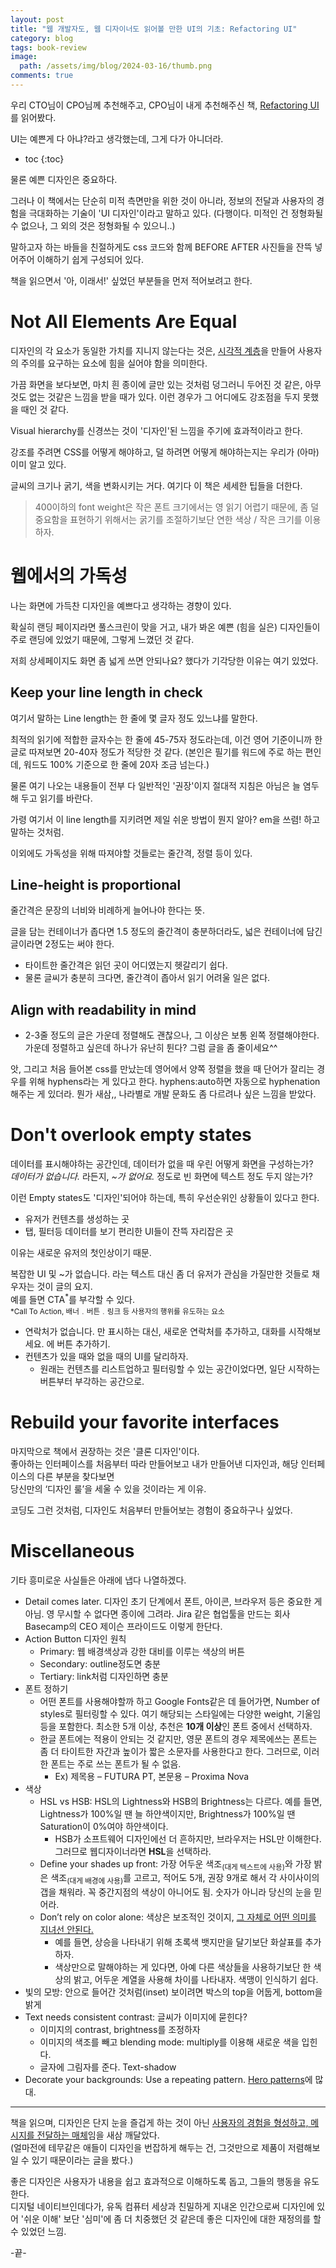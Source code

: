 ```yaml
---
layout: post
title: "웹 개발자도, 웹 디자이너도 읽어볼 만한 UI의 기초: Refactoring UI"
category: blog
tags: book-review
image:
  path: /assets/img/blog/2024-03-16/thumb.png
comments: true
---
```


우리 CTO님이 CPO님께 추천해주고, CPO님이 내게 추천해주신 책, [Refactoring UI](https://www.refactoringui.com/)를 읽어봤다.

UI는 예쁜게 다 아냐?라고 생각했는데, 그게 다가 아니더라.

* toc
{:toc}

물론 예쁜 디자인은 중요하다.

그러나 이 책에서는 단순히 미적 측면만을 위한 것이 아니라, 정보의 전달과 사용자의 경험을 극대화하는 기술이 'UI 디자인'이라고 말하고 있다. (다행이다. 미적인 건 정형화될 수 없으나, 그 외의 것은 정형화될 수 있으니..)

말하고자 하는 바들을 친절하게도 css 코드와 함께 BEFORE AFTER 사진들을 잔뜩 넣어주어 이해하기 쉽게 구성되어 있다.


책을 읽으면서 '아, 이래서!' 싶었던 부분들을 먼저 적어보려고 한다.

# Not All Elements Are Equal
디자인의 각 요소가 동일한 가치를 지니지 않는다는 것은, <u>시각적 계층</u>을 만들어 사용자의 주의를 요구하는 요소에 힘을 실어야 함을 의미한다. 

가끔 화면을 보다보면, 마치 흰 종이에 글만 있는 것처럼 덩그러니 두어진 것 같은, 아무것도 없는 것같은 느낌을 받을 때가 있다. 이런 경우가 그 어디에도 강조점을 두지 못했을 때인 것 같다.

Visual hierarchy를 신경쓰는 것이 '디자인'된 느낌을 주기에 효과적이라고 한다.

강조를 주려면 CSS를 어떻게 해야하고, 덜 하려면 어떻게 해야하는지는 우리가 (아마) 이미 알고 있다.

글씨의 크기나 굵기, 색을 변화시키는 거다. 여기다 이 책은 세세한 팁들을 더한다.

> 400이하의 font weight은 작은 폰트 크기에서는 영 읽기 어렵기 때문에, 좀 덜 중요함을 표현하기 위해서는 굵기를 조절하기보단 연한 색상 / 작은 크기를 이용하자.



# 웹에서의 가독성
나는 화면에 가득찬 디자인을 예쁘다고 생각하는 경향이 있다.

확실히 랜딩 페이지라면 풀스크린이 맞을 거고, 내가 봐온 예쁜 (힘을 실은) 디자인들이 주로 랜딩에 있었기 때문에, 그렇게 느꼈던 것 같다.

저희 상세페이지도 화면 좀 넓게 쓰면 안되나요? 했다가 기각당한 이유는 여기 있었다.


## Keep your line length in check
여기서 말하는 Line length는 한 줄에 몇 글자 정도 있느냐를 말한다.

최적의 읽기에 적합한 글자수는 한 줄에 45-75자 정도라는데, 이건 영어 기준이니까 한글로 따져보면 20-40자 정도가 적당한 것 같다. (본인은 필기를 워드에 주로 하는 편인데, 워드도 100% 기준으로 한 줄에 20자 조금 넘는다.)

물론 여기 나오는 내용들이 전부 다 일반적인 '권장'이지 절대적 지침은 아님은 늘 염두해 두고 읽기를 바란다.

가령 여기서 이 line length를 지키려면 제일 쉬운 방법이 뭔지 알아? em을 쓰렴! 하고 말하는 것처럼.

이외에도 가독성을 위해 따져야할 것들로는 줄간격, 정렬 등이 있다.

## Line-height is proportional
줄간격은 문장의 너비와 비례하게 늘어나야 한다는 뜻.

글을 담는 컨테이너가 좁다면 1.5 정도의 줄간격이 충분하더라도, 넓은 컨테이너에 담긴 글이라면 2정도는 써야 한다.

* 타이트한 줄간격은 읽던 곳이 어디였는지 헷갈리기 쉽다.
* 물론 글씨가 충분히 크다면, 줄간격이 좁아서 읽기 어려울 일은 없다.

## Align with readability in mind
* 2-3줄 정도의 글은 가운데 정렬해도 괜찮으나, 그 이상은 보통 왼쪽 정렬해야한다. 가운데 정렬하고 싶은데 하나가 유난히 튄다? 그럼 글을 좀 줄이세요^^

앗, 그리고 처음 들어본 css를 만났는데 영어에서 양쪽 정렬을 했을 때 단어가 잘리는 경우를 위해 hyphens라는 게 있다고 한다. hyphens:auto하면 자동으로 hyphenation해주는 게 있더라. 뭔가 새삼,, 나라별로 개발 문화도 좀 다르려나 싶은 느낌을 받았다.

# Don't overlook empty states
데이터를 표시해야하는 공간인데, 데이터가 없을 때 우린 어떻게 화면을 구성하는가?  
_데이터가 없습니다._ 라든지, _~가 없어요._ 정도로 빈 화면에 텍스트 정도 두지 않는가?  

이런 Empty states도 '디자인'되어야 하는데, 특히 우선순위인 상황들이 있다고 한다.
* 유저가 컨텐츠를 생성하는 곳
* 탭, 필터등 데이터를 보기 편리한 UI들이 잔뜩 자리잡은 곳

이유는 새로운 유저의 첫인상이기 때문.

복잡한 UI 및 ~가 없습니다. 라는 텍스트 대신 좀 더 유저가 관심을 가질만한 것들로 채우자는 것이 글의 요지.  
예를 들면 CTA<sup>*</sup>를 부각할 수 있다.  
<sub>*Call To Action, 배너﹒버튼﹒링크 등 사용자의 행위를 유도하는 요소</sub>


* 연락처가 없습니다. 만 표시하는 대신, 새로운 연락처를 추가하고, 대화를 시작해보세요. 에 버튼 추가하기.
* 컨텐츠가 있을 때와 없을 때의 UI를 달리하자.
  * 원래는 컨텐츠를 리스트업하고 필터링할 수 있는 공간이었다면, 일단 시작하는 버튼부터 부각하는 공간으로.

# Rebuild your favorite interfaces
마지막으로 책에서 권장하는 것은 '클론 디자인'이다.  
좋아하는 인터페이스를 처음부터 따라 만들어보고 내가 만들어낸 디자인과, 해당 인터페이스의 다른 부분을 찾다보면  
당신만의 ‘디자인 룰’을 세울 수 있을 것이라는 게 이유.

코딩도 그런 것처럼, 디자인도 처음부터 만들어보는 경험이 중요하구나 싶었다.


# Miscellaneous
기타 흥미로운 사실들은 아래에 냅다 나열하겠다.
* Detail comes later. 디자인 초기 단계에서 폰트, 아이콘, 브라우저 등은 중요한 게 아님. 영 무시할 수 없다면 종이에 그려라. Jira 같은 협업툴을 만드는 회사 Basecamp의 CEO 제이슨 프라이드도 이렇게 한단다.
* Action Button 디자인 원칙
  * Primary: 웹 배경색상과 강한 대비를 이루는 색상의 버튼
  * Secondary: outline정도면 충분
  * Tertiary: link처럼 디자인하면 충분
* 폰트 정하기
  * 어떤 폰트를 사용해야할까 하고 Google Fonts같은 데 들어가면, Number of styles로 필터링할 수 있다. 여기 해당되는 스타일에는 다양한 weight, 기울임 등을 포함한다. 최소한 5개 이상, 추천은 **10개 이상**인 폰트 중에서 선택하자.
  * 한글 폰트에는 적용이 안되는 것 같지만, 영문 폰트의 경우 제목에쓰는 폰트는 좀 더 타이트한 자간과 높이가 짧은 소문자를 사용한다고 한다. 그러므로, 이러한 폰트는 주로 쓰는 폰트가 될 수 없음.
    * Ex) 제목용 – FUTURA PT, 본문용 – Proxima Nova
* 색상
  * HSL vs HSB: HSL의 Lightness와 HSB의 Brightness는 다르다. 예를 들면, Lightness가 100%일 땐 늘 하얀색이지만, Brightness가 100%일 땐 Saturation이 0%여야 하얀색이다. 
    * HSB가 소프트웨어 디자인에선 더 흔하지만, 브라우저는 HSL만 이해한다. 그러므로 웹디자이너라면 **HSL**을 선택하라.
  * Define your shades up front: 가장 어두운 색조<sub>(대게 텍스트에 사용)</sub>와 가장 밝은 색조<sub>(대게 배경에 사용)</sub>를 고르고, 적어도 5개, 권장 9개로 해서 각 사이사이의 갭을 채워라. 꼭 중간지점의 색상이 아니어도 됨. 숫자가 아니라 당신의 눈을 믿어라.
  * Don’t rely on color alone: 색상은 보조적인 것이지, <u>그 자체로 어떤 의미를 지녀선 안된다.</u>
    * 예를 들면, 상승을 나타내기 위해 초록색 뱃지만을 달기보단 화살표를 추가하자.
    * 색상만으로 말해야하는 게 있다면, 아예 다른 색상들을 사용하기보단 한 색상의 밝고, 어두운 계열을 사용해 차이를 나타내자. 색맹이 인식하기 쉽다.
* 빛의 모방: 안으로 들어간 것처럼(inset) 보이려면 박스의 top을 어둡게, bottom을 밝게
* Text needs consistent contrast: 글씨가 이미지에 묻힌다?
  * 이미지의 contrast, brightness를 조정하자
  * 이미지의 색조를 빼고 blending mode: multiply를 이용해 새로운 색을 입힌다.
  * 글자에 그림자를 준다. Text-shadow
* Decorate your backgrounds: Use a repeating pattern. [Hero patterns](https://heropatterns.com/)에 많대. 

--- 

책을 읽으며, 디자인은 단지 눈을 즐겁게 하는 것이 아닌 <u>사용자의 경험을 형성하고, 메시지를 전달하는 매체</u>임을 새삼 깨달았다.  
(얼마전에 테무같은 애들이 디자인을 번잡하게 해두는 건, 그것만으로 제품이 저렴해보일 수 있기 때문이라는 글을 봤다.)  

좋은 디자인은 사용자가 내용을 쉽고 효과적으로 이해하도록 돕고, 그들의 행동을 유도한다.  
디지털 네이티브인데다가, 유독 컴퓨터 세상과 친밀하게 지내온 인간으로써 디자인에 있어 '쉬운 이해' 보단 '심미'에 좀 더 치중했던 것 같은데 좋은 디자인에 대한 재정의를 할 수 있었던 느낌.

-끝-

